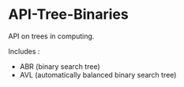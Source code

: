 # API-Tree-Binaries

API on trees in computing.

Includes :
- ABR (binary search tree)
- AVL (automatically balanced binary search tree)

